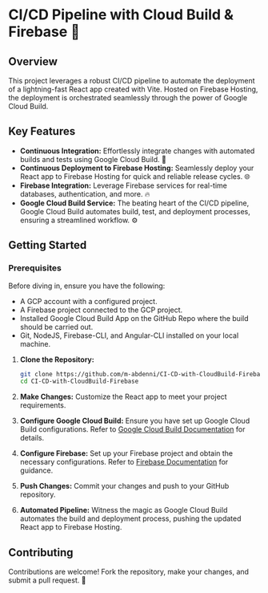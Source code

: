 # CI/CD Pipeline with Cloud Build & Firebase 🚀

## Overview

This project leverages a robust CI/CD pipeline to automate the deployment of a lightning-fast React app created with Vite. Hosted on Firebase Hosting, the deployment is orchestrated seamlessly through the power of Google Cloud Build.

## Key Features

- **Continuous Integration:** Effortlessly integrate changes with automated builds and tests using Google Cloud Build. 🔄
- **Continuous Deployment to Firebase Hosting:** Seamlessly deploy your React app to Firebase Hosting for quick and reliable release cycles. 🌐
- **Firebase Integration:** Leverage Firebase services for real-time databases, authentication, and more. 🔥
- **Google Cloud Build Service:** The beating heart of the CI/CD pipeline, Google Cloud Build automates build, test, and deployment processes, ensuring a streamlined workflow. ⚙️

## Getting Started

### Prerequisites
Before diving in, ensure you have the following:
- A GCP account with a configured project.
- A Firebase project connected to the GCP project.
- Installed Google Cloud Build App on the GitHub Repo where the build should be carried out.
- Git, NodeJS, Firebase-CLI, and Angular-CLI installed on your local machine.

1. **Clone the Repository:**
   ```bash
   git clone https://github.com/m-abdenni/CI-CD-with-CloudBuild-Firebase.git
   cd CI-CD-with-CloudBuild-Firebase
   ```

2. **Make Changes:**
   Customize the React app to meet your project requirements.

3. **Configure Google Cloud Build:**
   Ensure you have set up Google Cloud Build configurations. Refer to [Google Cloud Build Documentation](https://cloud.google.com/cloud-build/docs) for details.

4. **Configure Firebase:**
   Set up your Firebase project and obtain the necessary configurations. Refer to [Firebase Documentation](https://firebase.google.com/docs) for guidance.

5. **Push Changes:**
   Commit your changes and push to your GitHub repository.

6. **Automated Pipeline:**
   Witness the magic as Google Cloud Build automates the build and deployment process, pushing the updated React app to Firebase Hosting.

## Contributing

Contributions are welcome! Fork the repository, make your changes, and submit a pull request. 🤝

